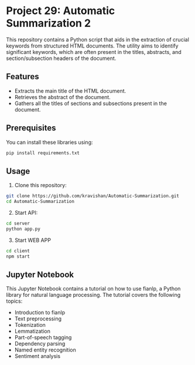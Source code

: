 # Project 29: Automatic Summarization 2

This repository contains a Python script that aids in the extraction of crucial keywords from structured HTML documents. The utility aims to identify significant keywords, which are often present in the titles, abstracts, and section/subsection headers of the document.

## Features

- Extracts the main title of the HTML document.
- Retrieves the abstract of the document.
- Gathers all the titles of sections and subsections present in the document.

## Prerequisites

You can install these libraries using:

```bash
pip install requirements.txt
```

## Usage

1. Clone this repository:
```bash
git clone https://github.com/kravishan/Automatic-Summarization.git
cd Automatic-Summarization
```

2. Start API:
```bash
cd server
python app.py
```
3. Start WEB APP
```bash
cd client
npm start
```
## Jupyter Notebook
This Jupyter Notebook contains a tutorial on how to use fianlp, a Python library for natural language processing. The tutorial covers the following topics:
* Introduction to fianlp
* Text preprocessing
* Tokenization
* Lemmatization
* Part-of-speech tagging
* Dependency parsing
* Named entity recognition
* Sentiment analysis





   

